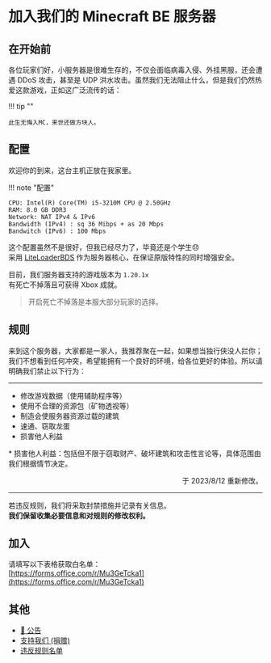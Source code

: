 # 加入我们的 Minecraft BE 服务器
## 在开始前
各位玩家们好，小服务器是很难生存的，不仅会面临病毒入侵、外挂黑服，还会遭遇 DDoS 攻击，甚至是 UDP 洪水攻击。虽然我们无法阻止什么，但是我们仍然热爱这款游戏，正如这广泛流传的话：

!!! tip ""

    此生无悔入MC，来世还做方块人。


## 配置
欢迎你的到来，这台主机正放在我家里。

!!! note "配置"

    CPU: Intel(R) Core(TM) i5-3210M CPU @ 2.50GHz  
    RAM: 8.0 GB DDR3  
    Network: NAT IPv4 & IPv6  
    Bandwidth (IPv4) : sq 36 Mibps + as 20 Mbps  
    Bandwitch (IPv6) : 100 Mbps

这个配置虽然不是很好，但我已经尽力了，毕竟还是个学生😞  
采用 [LiteLoaderBDS](https://www.litebds.com) 作为服务器核心，在保证原版特性的同时增强安全。

目前，我们服务器支持的游戏版本为 `1.20.1x`  
有死亡不掉落且可获得 Xbox 成就。  

> 开启死亡不掉落是本服大部分玩家的选择。

## 规则
来到这个服务器，大家都是一家人，我推荐聚在一起，如果想当独行侠没人拦你；我们不想看到任何冲突，希望能拥有一个良好的环境，给各位更好的体验。所以请明确我们禁止以下行为：

***

- 修改游戏数据（使用辅助程序等）
- 使用不合理的资源包（矿物透视等）
- 制造会使服务器资源过载的建筑
- 速通、窃取龙蛋
- 损害他人利益

\* 损害他人利益：包括但不限于窃取财产、破坏建筑和攻击性言论等，具体范围由我们根据情节决定。

<p align="right">
    于 2023/8/12 重新修改。
</p>

***

若违反规则，我们将采取封禁措施并记录有关信息。  
**我们保留收集必要信息和对规则的修改权利。**

## 加入
请填写以下表格获取白名单：  
[https://forms.office.com/r/Mu3GeTcka1](https://forms.office.com/r/Mu3GeTcka1)

## 其他

* [📢 公告](./info.md)
* [支持我们 (捐赠)](./donate.md)
* [违反规则名单](./blacklist.md)
